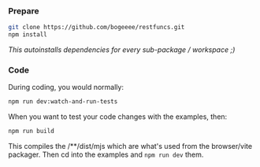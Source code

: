 ### Prepare

```bash
git clone https://github.com/bogeeee/restfuncs.git
npm install
```
_This autoinstalls dependencies for every sub-package / workspace ;)_


### Code

During coding, you would normally:
```bash
npm run dev:watch-and-run-tests
```

When you want to test your code changes with the examples, then:
```bash
npm run build
```
This compiles the /**/dist/mjs which are what's used from the browser/vite packager. Then cd into the examples and `npm run dev` them.